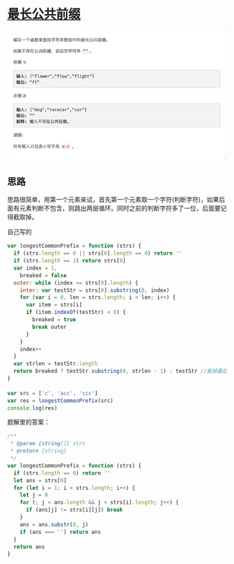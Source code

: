# [最长公共前缀](https://leetcode-cn.com/explore/interview/card/top-interview-questions-easy/5/strings/40/)

![longestCommonPrefix](./imgs/longestCommonPrefix.png)

## 思路

思路很简单，用第一个元素来试，首先第一个元素取一个字符(判断字符)，如果后面有元素判断不包含，则跳出两层循环。同时之前的判断字符多了一位，后面要记得截取掉。

自己写的

```js
var longestCommonPrefix = function (strs) {
  if (strs.length == 0 || strs[0].length == 0) return ''
  if (strs.length == 1) return strs[0]
  var index = 1,
    breaked = false
  outer: while (index <= strs[0].length) {
    inter: var testStr = strs[0].substring(0, index)
    for (var i = 0, len = strs.length; i < len; i++) {
      var item = strs[i]
      if (item.indexOf(testStr) < 0) {
        breaked = true
        break outer
      }
    }
    index++
  }
  var strlen = testStr.length
  return breaked ? testStr.substring(0, strlen - 1) : testStr //截掉最后一位
}

var src = ['c', 'acc', 'ccc']
var res = longestCommonPrefix(src)
console.log(res)
```

题解里的答案：

```js
/**
 * @param {string[]} strs
 * @return {string}
 */
var longestCommonPrefix = function (strs) {
  if (strs.length == 0) return ''
  let ans = strs[0]
  for (let i = 1; i < strs.length; i++) {
    let j = 0
    for (; j < ans.length && j < strs[i].length; j++) {
      if (ans[j] != strs[i][j]) break
    }
    ans = ans.substr(0, j)
    if (ans === '') return ans
  }
  return ans
}
```
